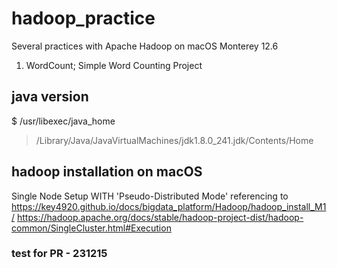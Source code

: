 # hadoop_practice
Several practices with Apache Hadoop on macOS Monterey 12.6
1) WordCount; Simple Word Counting Project

## java version
$ /usr/libexec/java_home
> /Library/Java/JavaVirtualMachines/jdk1.8.0_241.jdk/Contents/Home

## hadoop installation on macOS
Single Node Setup WITH 'Pseudo-Distributed Mode'
referencing to 
https://key4920.github.io/docs/bigdata_platform/Hadoop/hadoop_install_M1/
https://hadoop.apache.org/docs/stable/hadoop-project-dist/hadoop-common/SingleCluster.html#Execution

### test for PR - 231215